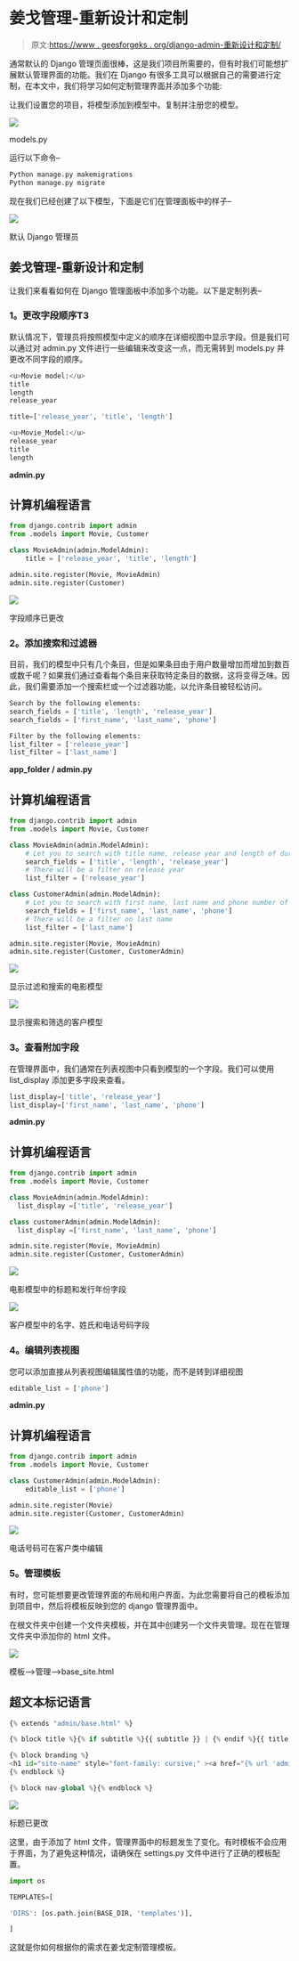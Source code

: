 # 姜戈管理-重新设计和定制

> 原文:[https://www . geesforgeks . org/django-admin-重新设计和定制/](https://www.geeksforgeeks.org/django-admin-redesign-and-customization/)

通常默认的 Django 管理页面很棒，这是我们项目所需要的，但有时我们可能想扩展默认管理界面的功能。我们在 Django 有很多工具可以根据自己的需要进行定制，在本文中，我们将学习如何定制管理界面并添加多个功能:

让我们设置您的项目，将模型添加到模型中。复制并注册您的模型。

![](img/3d427079b725b6bbc249d4f2820353e0.png)

models.py

运行以下命令–

```py
Python manage.py makemigrations
Python manage.py migrate
```

现在我们已经创建了以下模型，下面是它们在管理面板中的样子–

![](img/e839ca2de3ef825284dde986b5fbcdec.png)

默认 Django 管理员

## 姜戈管理-重新设计和定制

让我们来看看如何在 Django 管理面板中添加多个功能。以下是定制列表–

### **1。更改字段顺序**T3

默认情况下，管理员将按照模型中定义的顺序在详细视图中显示字段。但是我们可以通过对 admin.py 文件进行一些编辑来改变这一点，而无需转到 models.py 并更改不同字段的顺序。

```py
<u>Movie model:</u>
title
length
release_year
```

```py
title=['release_year', 'title', 'length']
```

```py
<u>Movie_Model:</u>
release_year
title
length
```

**admin.py**

## 计算机编程语言

```py
from django.contrib import admin
from .models import Movie, Customer

class MovieAdmin(admin.ModelAdmin):
    title = ['release_year', 'title', 'length']

admin.site.register(Movie, MovieAdmin)
admin.site.register(Customer)
```

![](img/efaf04930cdb89ebe21672bd7db12536.png)

字段顺序已更改

### **2。添加搜索和过滤器**

目前，我们的模型中只有几个条目，但是如果条目由于用户数量增加而增加到数百或数千呢？如果我们通过查看每个条目来获取特定条目的数据，这将变得乏味。因此，我们需要添加一个搜索栏或一个过滤器功能，以允许条目被轻松访问。

```py
Search by the following elements:
search_fields = ['title', 'length', 'release_year']
search_fields = ['first_name', 'last_name', 'phone']
```

```py
Filter by the following elements:
list_filter = ['release_year']
list_filter = ['last_name']
```

**app_folder / admin.py**

## 计算机编程语言

```py
from django.contrib import admin
from .models import Movie, Customer

class MovieAdmin(admin.ModelAdmin):
    # Let you to search with title name, release year and length of duration of movie
    search_fields = ['title', 'length', 'release_year']
    # There will be a filter on release year
    list_filter = ['release_year']

class CustomerAdmin(admin.ModelAdmin):
    # Let you to search with first name, last name and phone number of the customer
    search_fields = ['first_name', 'last_name', 'phone']
    # There will be a filter on last name
    list_filter = ['last_name']

admin.site.register(Movie, MovieAdmin)
admin.site.register(Customer, CustomerAdmin)
```

![](img/c7c936b505b381da2a36b99e6388c05d.png)

显示过滤和搜索的电影模型

![](img/42be4dfa8fc36a9f3a1fe91cdba9bf3b.png)

显示搜索和筛选的客户模型

### **3。查看附加字段**

在管理界面中，我们通常在列表视图中只看到模型的一个字段。我们可以使用 list_display 添加更多字段来查看。

```py
list_display=['title', 'release_year']
list_display=['first_name', 'last_name', 'phone']
```

**admin.py**

## 计算机编程语言

```py
from django.contrib import admin
from .models import Movie, Customer

class MovieAdmin(admin.ModelAdmin):
  list_display =['title', 'release_year']

class customerAdmin(admin.ModelAdmin):
  list_display =['first_name', 'last_name', 'phone']

admin.site.register(Movie, MovieAdmin)
admin.site.register(Customer, CustomerAdmin)
```

![](img/e3b06e616770f53c6d0234733b6f12f4.png)

电影模型中的标题和发行年份字段

![](img/b8342c3d84b0a46ac8c8acb13eeb7bbb.png)

客户模型中的名字、姓氏和电话号码字段

### **4。编辑列表视图**

您可以添加直接从列表视图编辑属性值的功能，而不是转到详细视图

```py
editable_list = ['phone']
```

**admin.py**

## 计算机编程语言

```py
from django.contrib import admin
from .models import Movie, Customer

class CustomerAdmin(admin.ModelAdmin):
    editable_list = ['phone']

admin.site.register(Movie)
admin.site.register(Customer, CustomerAdmin)
```

![](img/5da81329b5937476e026d234e0d5f164.png)

电话号码可在客户类中编辑

### **5。管理模板**

有时，您可能想要更改管理界面的布局和用户界面，为此您需要将自己的模板添加到项目中，然后将模板反映到您的 django 管理界面中。

在根文件夹中创建一个文件夹模板，并在其中创建另一个文件夹管理。现在在管理文件夹中添加你的 html 文件。

![](img/825cfb3b8f28225b5c2100b3f11a9610.png)

模板—->管理—->base_site.html

## 超文本标记语言

```py
{% extends "admin/base.html" %}

{% block title %}{% if subtitle %}{{ subtitle }} | {% endif %}{{ title }} | {{ site_title|default:_('Django site admin') }}{% endblock %}

{% block branding %}
<h1 id="site-name" style="font-family: cursive;" ><a href="{% url 'admin:index' %}">Video Rental Administration</a></h1>
{% endblock %}

{% block nav-global %}{% endblock %}
```

![](img/2ecc6924d025bc88d2688a7504d85b38.png)

标题已更改

这里，由于添加了 html 文件，管理界面中的标题发生了变化。有时模板不会应用于界面，为了避免这种情况，请确保在 settings.py 文件中进行了正确的模板配置。

```py
import os

TEMPLATES=[

'DIRS': [os.path.join(BASE_DIR, 'templates')],

]
```

这就是你如何根据你的需求在姜戈定制管理模板。
